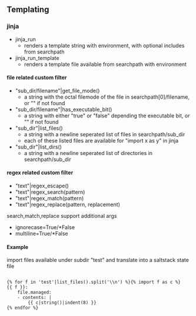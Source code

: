## Templating

### jinja

- jinja_run
    - renders a template string with environment, with optional includes from searchpath
- jinja_run_template
    - renders a template file available from searchpath with environment

#### file related custom filter

- "sub_dir/filename"|get_file_mode()
    - a string with the octal filemode of the file in searchpath[0]/filename, or "" if not found
- "sub_dir/filename"|has_executable_bit()
    - a string with either "true" or "false" depending the executable bit, or "" if not found
- "sub_dir"|list_files()
    - a string with a newline seperated list of files in searchpath/sub_dir
    - each of these listed files are available for "import x as y" in jinja
- "sub_dir"|list_dirs()
    - a string with a newline seperated list of directories in searchpath/sub_dir

#### regex related custom filter

- "text"|regex_escape()
- "text"|regex_search(pattern)
- "text"|regex_match(pattern)
- "text"|regex_replace(pattern, replacement)

search,match,replace support additional args
- ignorecase=True/*False
- multiline=True/*False

#### Example

import files available under subdir "test" and translate into a saltstack state file

```jinja

{% for f in 'test'|list_files().split('\\n') %}{% import f as c %}
{{ f }}:
    file.managed:
    - contents: |
        {{ c|string()|indent(8) }}
{% endfor %}
```


